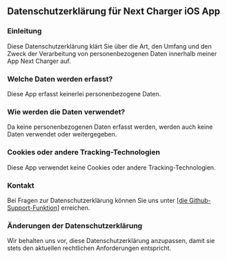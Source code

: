 ## Datenschutzerklärung für Next Charger iOS App

### Einleitung
Diese Datenschutzerklärung klärt Sie über die Art, den Umfang und den Zweck der Verarbeitung von personenbezogenen Daten innerhalb meiner App Next Charger auf.

### Welche Daten werden erfasst?
Diese App erfasst keinerlei personenbezogene Daten.

### Wie werden die Daten verwendet?
Da keine personenbezogenen Daten erfasst werden, werden auch keine Daten verwendet oder weitergegeben.

### Cookies oder andere Tracking-Technologien
Diese App verwendet keine Cookies oder andere Tracking-Technologien.

### Kontakt
Bei Fragen zur Datenschutzerklärung können Sie uns unter [[die Github-Support-Funktion]](https://github.com/Krillle/next-charger-public/issues) erreichen.

### Änderungen der Datenschutzerklärung
Wir behalten uns vor, diese Datenschutzerklärung anzupassen, damit sie stets den aktuellen rechtlichen Anforderungen entspricht.

